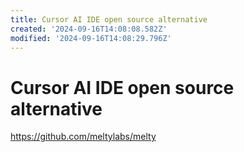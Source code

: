 ```yaml
---
title: Cursor AI IDE open source alternative
created: '2024-09-16T14:08:08.582Z'
modified: '2024-09-16T14:08:29.796Z'
---
```


# Cursor AI IDE open source alternative

https://github.com/meltylabs/melty


